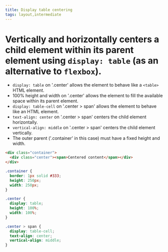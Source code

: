 ```yaml
---
title: Display table centering
tags: layout,intermediate
---
```


# Vertically and horizontally centers a child element within its parent element using `display: table` (as an alternative to `flexbox`).

- `display: table` on '.center' allows the element to behave like a `<table>` HTML element.
- 100% height and width on '.center' allows the element to fill the available space within its parent element.
- `display: table-cell` on '.center > span' allows the element to behave like an <td> HTML element.
- `text-align: center` on '.center > span' centers the child element horizontally.
- `vertical-align: middle` on '.center > span' centers the child element vertically.
- The outer parent ('.container' in this case) must have a fixed height and width.

```html
<div class="container">
  <div class="center"><span>Centered content</span></div>
</div>
```

```css
.container {
  border: 1px solid #333;
  height: 250px;
  width: 250px;
}

.center {
  display: table;
  height: 100%;
  width: 100%;
}

.center > span {
  display: table-cell;
  text-align: center;
  vertical-align: middle;
}
```
